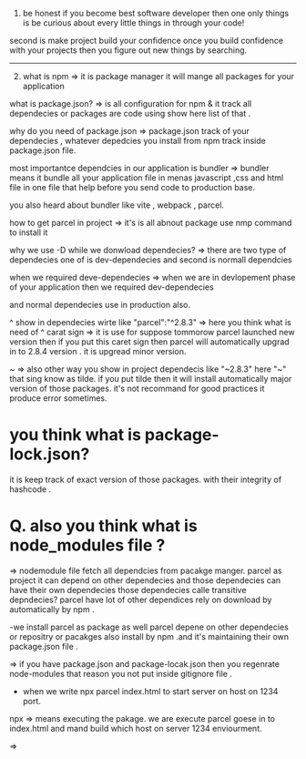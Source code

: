 1. be honest if you become best software developer then one only things is be curious about every little things in through your code!

second is make project build your confidence once you build confidence with your projects  then you figure out new things by searching.

---
2. what is npm => it is package manager it will mange all packages for your application

what is package.json? => is all configuration for npm  & it track all dependecies or packages are code using show here list of that .


why do you need of package.json =>  package.json track of your dependecies , whatever depedcies you install from npm track inside package.json file.

most importantce dependcies in our application is bundler => bundler means it bundle all your application file in menas javascript ,css and html file in one file that help before you send code to production base.

you also heard about bundler like vite , webpack , parcel.

how to get parcel in project => it's is all abnout package use nmp command to install it 


why we use -D while we donwload dependecies? => there are two type of dependecies one of is dev-dependecies and  second is normall dependcies  

when we required deve-dependecies => when we are in devlopement phase of your application then we required dev-dependecies  

and normal dependecies use in production also.

^
show in dependecies wirte like "parcel":"^2.8.3" => here you think what is need of ^ carat sign  => it is use for suppose tommorow parcel launched new version then if you put this caret sign then parcel will automatically upgrad in to 2.8.4 version . it is upgread minor version.

~
=> also other way you show in project dependecis like "~2.8.3" here "~" that sing know as tilde. if you put tilde then it will install automatically major version of those packages. it's not recommand for good practices it produce error sometimes.


# you think what is package-lock.json?
it is keep  track of exact version of those packages. with their integrity of hashcode .

# Q. also you think what is node_modules file ? 

 => nodemodule file fetch all dependcies from pacakge manger. parcel as project it can depend on other dependecies and those dependecies can have their own dependecies those dependecies calle transitive depndecies?  parcel have lot of other dependices rely on download by automatically by npm .

-we install parcel as package as well parcel depene on other dependecies or repositry or pacakges also install by npm .and it's maintaining their own package.json file .


=> if you have package.json and package-locak.json then you regenrate node-modules that reason you not put inside gitignore file .

- when we write npx parcel index.html to start server on host on 1234 port.

npx =>  means executing the pakage. we are execute parcel goese in to index.html and mand build which host on server 1234 enviourment.

=>  <script src="./App.js">
 this way to treat browser script which not import reason we give type module to use with import export statement.


# what is role of parcel => so parcel is beast lot of things happen behind the scenes.

- Dev build
- Local Server

- HMR - Hot Module Replacement - if any changes in file update file using hmr basically read all file by parcel.

- File Watching Algorithums  - Written in C++

- Caching - Faster Builds. using parcel-cache folder file do all this things 

- Image Optimization 

- Minification file also

- Bundling 

- compressing

- consistent hashing

- Code Spliting

- Differntial Bundling - support older browswer also

- Better Error Suggestion

- Tree Shacking - will remove unused code for you 


- read docs for more information 

- The parcel-cache directory in a project typically contains cached data generated by the Parcel bundler. Parcel uses this cache to speed up subsequent builds by storing compiled assets, dependency information, and other data that doesn't need to be regenerated every time you run the bundler.


- Whatever you can regenrate don't put on github.


# browserslist (goto website for better understanding) 

- it's give you power to what verison of browser should support our application defind desire verison in package.json file.


# 3. laying the foundation

- If you customize command through command configure in package.json in scripts properites through keyword "start","build","test" , you show accroding your purpose set command.


- so first we strong on foundation again 
- So you think React element is  html element but you are wrong react element is end of day is object.


- ReactDOM lib convert react object in to html element and push on web.

- JSx is not HTML in javscript JSX is HTML-Lite or LIKe syntax but both are differnent.

# Component - 

- There are two types of component 1. class based components 2. functional based components

- JSX has super power inside JSX your can write any javscript expression indie {} curly braces.



# 4. food-odering app

- First make planing according design break in to component.

- according planing make write code step by step 

- what is props? when we have dynamically passing a data in component passing as props simple.  props is one kind how your pass argumet in function as well as.

-  access props inside component so props is whatever pass in object javascript object that reason you access through {props.properties}

- we also destructuring props {name, titile, ...props}

- {...props} = you show so manytime in gihtub code it means use rest operatore all props pass in component.

- data come from api in JSON format 


- you also show in network tab of devtools how datacome in swiggy application 

- swiggy use config-driven ui (one kind of system design name):>>>> menas data show on webpage accroding confiure data user like website open in gujrat show differnce style of webpage , show something and not show something .


- when we iterate data through map foreach method or other method we must give key (id not idex as key). because index as key is anti-pattern. if your data from backend id please tell give id for good practicing.


- not using key(not acceptable) <<<<<< index as key <<<<<<<<< id as key (good practices)


# 5.Let's get Hooked in React hook's

- never ever put hard coded data in your component file(json file for iterate data for local project) , where were you have CDN links  don't put in to component - make new differnet folder keep inside like make utilities folder. 

- Export / Import 
1. Export default

export default Components;
import Componenets from "/path";


2. Named export import (import with special attention inside {});

export const Components;
or
export {one, two}
export const {com1, com2}
import {Components} from "/path";


- whenever state is update react re-render the component.
- React make dom operation very fast and effcient way.

### how React work's behind the scene?

#### Reconciliaiton Algorithum also know as React fiber.
- virtual Dom is represtation of actual DOM.
- new algo came in React 18
##### Diifing algorithums(reconciliation)
- algorithums is difference between tow virtual Dom 
- old <-> new virtual DOM
- Read github doc about React fiber 
